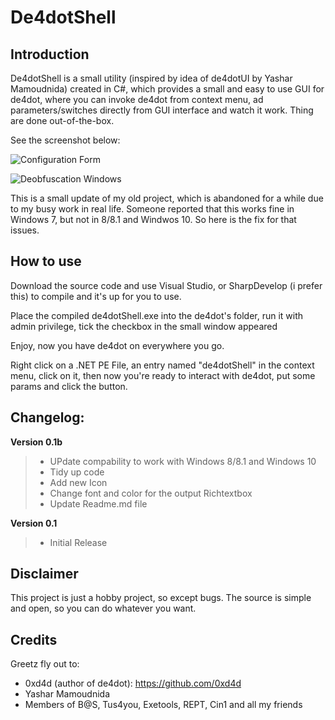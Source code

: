 De4dotShell
===========

Introduction
------------

De4dotShell is a small utility (inspired by idea of de4dotUI by Yashar Mamoudnida) created in C#, which provides a small and easy to use GUI for de4dot, where you can invoke de4dot from context menu, ad parameters/switches directly from GUI interface and watch it work. Thing are done out-of-the-box.

See the screenshot below:

![Configuration Form](https://raw.githubusercontent.com/levisre/de4dotShell/master/screenshots/configform.png)

![Deobfuscation Windows](https://raw.githubusercontent.com/levisre/de4dotShell/master/screenshots/deobform.png)

This is a small update of my old project, which is abandoned for a while due to my busy work in real life.
Someone reported that this works fine in Windows 7, but not in 8/8.1 and Windwos 10. So here is the fix for that issues.

How to use
----------
Download the source code and use Visual Studio, or SharpDevelop (i prefer this) to compile and it's up for you to use.

Place the compiled de4dotShell.exe into the de4dot's folder, run it with admin privilege, tick the checkbox in the small window appeared

Enjoy, now you have de4dot on everywhere you go.

Right click on a .NET PE File, an entry named "de4dotShell" in the context menu, click on it, then now you're ready to interact with de4dot, put some params and click the button.

Changelog:
----------

**Version 0.1b**
> - UPdate compability to work with Windows 8/8.1 and Windows 10
> - Tidy up code
> - Add new Icon
> - Change font and color for the output Richtextbox
> - Update Readme.md file

**Version 0.1**
> - Initial Release

Disclaimer
----------
This project is just a hobby project, so except bugs. The source is simple and open, so you can do whatever you want.

Credits
-------
Greetz fly out to:

- 0xd4d (author of de4dot): https://github.com/0xd4d
- Yashar Mamoudnida
- Members of B@S, Tus4you, Exetools, REPT, Cin1 and all my friends